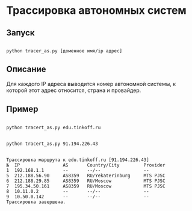 # Трассировка автономных систем
## Запуск
##
    python tracer_as.py [доменное имя/ip адрес]
## Описание
Для каждого IP адреса выводится номер автономной системы, к которой этот адрес относится, страна и провайдер. 
## Пример
##
    python tracert_as.py edu.tinkoff.ru
##
    python tracert_as.py 91.194.226.43


##
    Трассировка маршрута к edu.tinkoff.ru [91.194.226.43]
    №  IP                AS       Country/City         Provider
    1  192.168.1.1       --       --/--                --
    5  212.188.56.90     AS8359   RU/Yekaterinburg     MTS PJSC
    6  212.188.29.85     AS8359   RU/Moscow            MTS PJSC
    7  195.34.50.161     AS8359   RU/Moscow            MTS PJSC
    8  10.11.0.2         --       --/--                --
    9  10.50.0.142       --       --/--                --
    Трассировка завершена.


